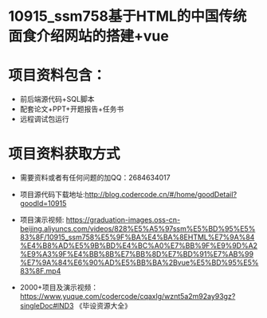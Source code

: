 # 10915_ssm758基于HTML的中国传统面食介绍网站的搭建+vue
 
# 项目资料包含：
* 前后端源代码+SQL脚本
* 配套论文+PPT+开题报告+任务书
* 远程调试包运行

# 项目资料获取方式
* 需要资料或者有任何问题的加QQ：2684634017
* 项目源代码下载地址:http://blog.codercode.cn/#/home/goodDetail?goodId=10915


* 项目演示视频: https://graduation-images.oss-cn-beijing.aliyuncs.com/videos/828%E5%A5%97ssm%E5%BD%95%E5%83%8F/10915_ssm758%E5%9F%BA%E4%BA%8EHTML%E7%9A%84%E4%B8%AD%E5%9B%BD%E4%BC%A0%E7%BB%9F%E9%9D%A2%E9%A3%9F%E4%BB%8B%E7%BB%8D%E7%BD%91%E7%AB%99%E7%9A%84%E6%90%AD%E5%BB%BA%2Bvue%E5%BD%95%E5%83%8F.mp4


* 2000+项目及演示视频：https://www.yuque.com/codercode/cqaxlg/wznt5a2m92ay93gz?singleDoc#lND3 《毕设资源大全》





